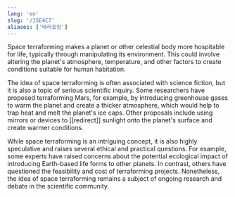 ```yaml
---
lang: 'en'
slug: '/15E4C7'
aliases: ['테라포밍']
---
```


Space terraforming makes a planet or other celestial body more hospitable for life, typically through manipulating its environment. This could involve altering the planet's atmosphere, temperature, and other factors to create conditions suitable for human habitation.

The idea of space terraforming is often associated with science fiction, but it is also a topic of serious scientific inquiry. Some researchers have proposed terraforming Mars, for example, by introducing greenhouse gases to warm the planet and create a thicker atmosphere, which would help to trap heat and melt the planet's ice caps. Other proposals include using mirrors or devices to [[redirect]] sunlight onto the planet's surface and create warmer conditions.

While space terraforming is an intriguing concept, it is also highly speculative and raises several ethical and practical questions. For example, some experts have raised concerns about the potential ecological impact of introducing Earth-based life forms to other planets. In contrast, others have questioned the feasibility and cost of terraforming projects. Nonetheless, the idea of space terraforming remains a subject of ongoing research and debate in the scientific community.
